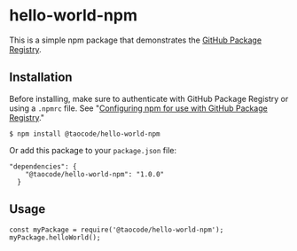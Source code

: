# hello-world-npm

This is a simple npm package that demonstrates the [GitHub Package Registry](https://github.com/features/package-registry).

## Installation

Before installing, make sure to authenticate with GitHub Package Registry or using a `.npmrc` file. See "[Configuring npm for use with GitHub Package Registry](https://help.github.com/en/articles/configuring-npm-for-use-with-github-package-registry#authenticating-to-github-package-registry)."

`$ npm install @taocode/hello-world-npm`

Or add this package to your `package.json` file:

```
"dependencies": {
    "@taocode/hello-world-npm": "1.0.0"
  }
```

## Usage

```
const myPackage = require('@taocode/hello-world-npm');
myPackage.helloWorld();
```
